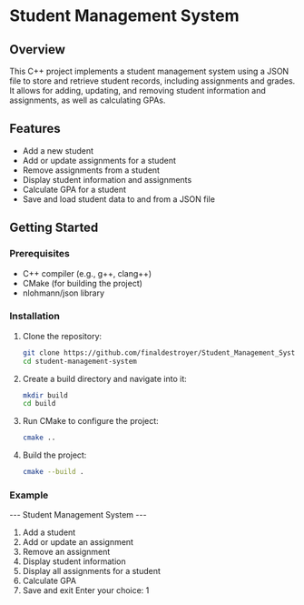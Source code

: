 # Student Management System

## Overview

This C++ project implements a student management system using a JSON file to store and retrieve student records, including assignments and grades. It allows for adding, updating, and removing student information and assignments, as well as calculating GPAs.

## Features

- Add a new student
- Add or update assignments for a student
- Remove assignments from a student
- Display student information and assignments
- Calculate GPA for a student
- Save and load student data to and from a JSON file

## Getting Started

### Prerequisites

- C++ compiler (e.g., g++, clang++)
- CMake (for building the project)
- nlohmann/json library

### Installation

1. Clone the repository:

   ```bash
   git clone https://github.com/finaldestroyer/Student_Management_System.git
   cd student-management-system

2. Create a build directory and navigate into it:
   ```bash
   mkdir build
   cd build


3. Run CMake to configure the project:
   ```bash
   cmake ..


4. Build the project:
   ```bash
   cmake --build .

### Example
   --- Student Management System ---
   1. Add a student
   2. Add or update an assignment
   3. Remove an assignment
   4. Display student information
   5. Display all assignments for a student
   6. Calculate GPA
   7. Save and exit
   Enter your choice: 1

